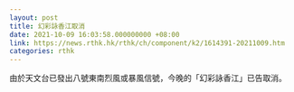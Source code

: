 ```yaml
---
layout: post
title: 幻彩詠香江取消
date: 2021-10-09 16:03:58.000000000 +08:00
link: https://news.rthk.hk/rthk/ch/component/k2/1614391-20211009.htm
categories: rthk
---
```


由於天文台已發出八號東南烈風或暴風信號，今晚的「幻彩詠香江」已告取消。
